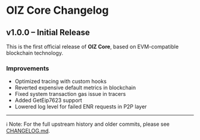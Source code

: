 # OIZ Core Changelog

## v1.0.0 – Initial Release
This is the first official release of **OIZ Core**, based on EVM-compatible blockchain technology.

### Improvements
- Optimized tracing with custom hooks
- Reverted expensive default metrics in blockchain
- Fixed system transaction gas issue in tracers
- Added GetEip7623 support
- Lowered log level for failed ENR requests in P2P layer

---

ℹ️ Note: For the full upstream history and older commits, please see [CHANGELOG.md](./CHANGELOG.md).
